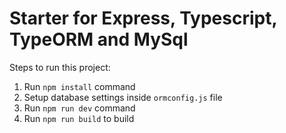 # Starter for Express, Typescript, TypeORM and MySql

Steps to run this project:

1. Run `npm install` command
2. Setup database settings inside `ormconfig.js` file
3. Run `npm run dev` command
4. Run `npm run build` to build
